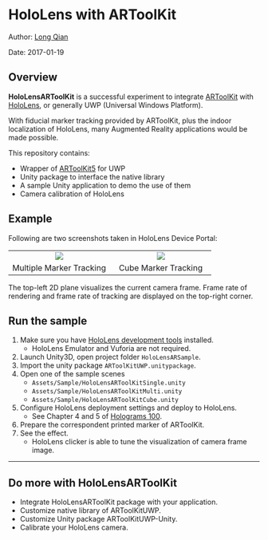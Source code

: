 HoloLens with ARToolKit
===
Author: [Long Qian](https://longqian.me/aboutme)

Date: 2017-01-19

## Overview
**HoloLensARToolKit** is a successful experiment to integrate [ARToolKit](http://artoolkit.org/) with [HoloLens](https://www.microsoft.com/microsoft-hololens/en-us), or generally UWP (Universal Windows Platform).

With fiducial marker tracking provided by ARToolKit, plus the indoor localization of HoloLens, many Augmented Reality applications would be made possible.

This repository contains:
- Wrapper of [ARToolKit5](https://github.com/artoolkit/artoolkit5) for UWP
- Unity package to interface the native library
- A sample Unity application to demo the use of them
- Camera calibration of HoloLens

## Example
Following are two screenshots taken in HoloLens Device Portal:
<table border=0>
<tr>
	<td align="center" width="50%"><img src="https://cloud.githubusercontent.com/assets/8185982/22189679/0a6f8a6e-e0ec-11e6-8563-ecae01e7d294.jpg" /></td>
	<td align="center" width="50%"><img src="https://cloud.githubusercontent.com/assets/8185982/22190907/907d311c-e0f4-11e6-84b4-91b47586b008.jpg" /></td>
</tr>
<tr>
	<td align="center">Multiple Marker Tracking</td>
	<td align="center">Cube Marker Tracking</td>
</tr>
</table>
The top-left 2D plane visualizes the current camera frame. Frame rate of rendering and frame rate of tracking are displayed on the top-right corner.

## Run the sample
1. Make sure you have [HoloLens development tools](https://developer.microsoft.com/en-us/windows/holographic/install_the_tools) installed.
	* HoloLens Emulator and Vuforia are not required.
2. Launch Unity3D, open project folder ```HoloLensARSample```.
3. Import the unity package ```ARToolKitUWP.unitypackage```.
4. Open one of the sample scenes
	* ```Assets/Sample/HoloLensARToolKitSingle.unity```
	* ```Assets/Sample/HoloLensARToolKitMulti.unity```
	* ```Assets/Sample/HoloLensARToolKitCube.unity```
5. Configure HoloLens deployment settings and deploy to HoloLens.
	* See Chapter 4 and 5 of [Holograms 100](https://developer.microsoft.com/en-us/windows/holographic/holograms_100).
6. Prepare the correspondent printed marker of ARToolKit.
7. See the effect.
	* HoloLens clicker is able to tune the visualization of camera frame image.

---

## Do more with HoloLensARToolKit
- Integrate HoloLensARToolKit package with your application.
- Customize native library of ARToolKitUWP.
- Customize Unity package ARToolKitUWP-Unity.
- Calibrate your HoloLens camera.


